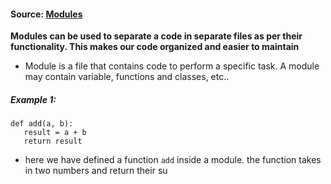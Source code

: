 #### Source: [Modules](https://www.programiz.com/python-programming/modules)

**Modules can be used to separate a code in separate files as per their functionality. This makes our code organized and easier to maintain**

* Module is a file that contains code to perform a specific task. A module may contain variable, functions and classes, etc..

##### Example 1:
```
def add(a, b):
   result = a + b
   return result
```
* here we have defined a function `add` inside a module. the function takes in two numbers and return their su